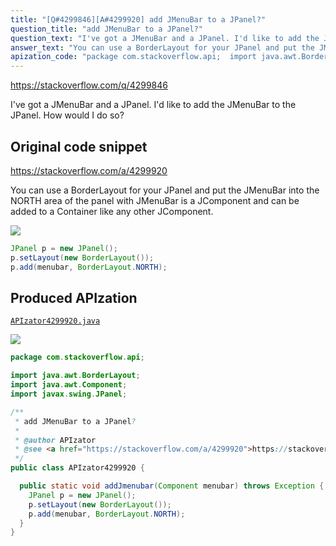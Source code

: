 ```yaml
---
title: "[Q#4299846][A#4299920] add JMenuBar to a JPanel?"
question_title: "add JMenuBar to a JPanel?"
question_text: "I've got a JMenuBar and a JPanel. I'd like to add the JMenuBar to the JPanel. How would I do so?"
answer_text: "You can use a BorderLayout for your JPanel and put the JMenuBar into the NORTH area of the panel with JMenuBar is a JComponent and can be added to a Container like any other JComponent."
apization_code: "package com.stackoverflow.api;  import java.awt.BorderLayout; import java.awt.Component; import javax.swing.JPanel;  /**  * add JMenuBar to a JPanel?  *  * @author APIzator  * @see <a href=\"https://stackoverflow.com/a/4299920\">https://stackoverflow.com/a/4299920</a>  */ public class APIzator4299920 {    public static void addJmenubar(Component menubar) throws Exception {     JPanel p = new JPanel();     p.setLayout(new BorderLayout());     p.add(menubar, BorderLayout.NORTH);   } }"
---
```


https://stackoverflow.com/q/4299846

I&#x27;ve got a JMenuBar and a JPanel. I&#x27;d like to add the JMenuBar to the JPanel. How would I do so?



## Original code snippet

https://stackoverflow.com/a/4299920

You can use a BorderLayout for your JPanel and put the JMenuBar into the NORTH area of the panel with
JMenuBar is a JComponent and can be added to a Container like any other JComponent.

<div class="code-logo"><img src="/stackoverflow.png" /></div>

```java
JPanel p = new JPanel();
p.setLayout(new BorderLayout());
p.add(menubar, BorderLayout.NORTH);
```

## Produced APIzation

[`APIzator4299920.java`](https://github.com/pasqualesalza/apization-temp/raw/main/data/search/APIzator4299920.java)

<div class="code-logo"><img src="/apizator.png" /></div>

```java
package com.stackoverflow.api;

import java.awt.BorderLayout;
import java.awt.Component;
import javax.swing.JPanel;

/**
 * add JMenuBar to a JPanel?
 *
 * @author APIzator
 * @see <a href="https://stackoverflow.com/a/4299920">https://stackoverflow.com/a/4299920</a>
 */
public class APIzator4299920 {

  public static void addJmenubar(Component menubar) throws Exception {
    JPanel p = new JPanel();
    p.setLayout(new BorderLayout());
    p.add(menubar, BorderLayout.NORTH);
  }
}

```